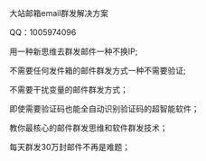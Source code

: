 大站邮箱email群发解决方案

QQ：1005974096

用一种新思维去群发邮件一种不换IP;


不需要任何发件箱的邮件群发方式一种不需要验证;

不需要干扰变量的邮件群发方式；

即使需要验证码也能全自动识别验证码的超智能软件；


教你最核心的邮件群发思维和软件群发技术；


每天群发30万封邮件不再是难题；

